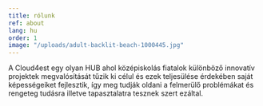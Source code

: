 ```yaml
---
title: rólunk
ref: about
lang: hu
order: 1
image: "/uploads/adult-backlit-beach-1000445.jpg"
---
```


A Cloud4est egy olyan HUB ahol középiskolás fiatalok különböző innovatív projektek megvalósítását tűzik ki célul és ezek teljesülése érdekében saját képességeiket fejlesztik, így meg tudják oldani a felmerülő problémákat és rengeteg tudásra illetve tapasztalatra tesznek szert ezáltal.  
